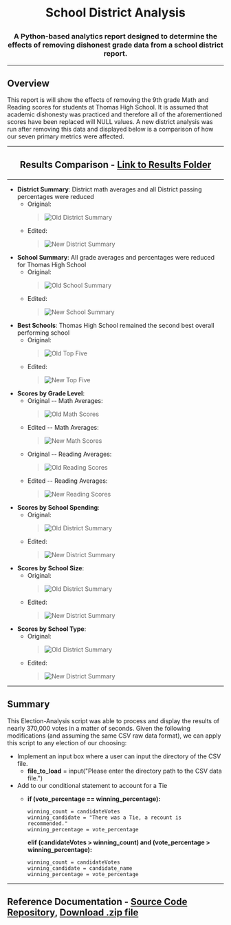 # **<p align="center">School District Analysis</p>**

### **<p align="center">A Python-based analytics report designed to determine the effects of removing dishonest grade data from a school district report.</p>**

---
## Overview
This report is will show the effects of removing the 9th grade Math and Reading scores for students at Thomas High School. It is assumed that academic dishonesty was practiced and therefore all of the aforementioned scores have been replaced will NULL values. A new district analysis was run after removing this data and displayed below is a comparison of how our seven primary metrics were affected.

---
## **<p align="center">Results Comparison - [Link to Results Folder](https://github.com/Jamesrx33/School-District-Analysis/tree/main/Results)</p>**
---
* **District Summary**: District math averages and all District passing percentages were reduced
  * Original: 
    > ![Old District Summary](https://github.com/Jamesrx33/School-District-Analysis/blob/main/Results/Old_District_Summary.png?raw=true) 
  * Edited:
    > ![New District Summary](https://github.com/Jamesrx33/School-District-Analysis/blob/main/Results/New_District_Summary.png?raw=true)
* **School Summary**: All grade averages and percentages were reduced for Thomas High School
  * Original: 
    > ![Old School Summary](https://github.com/Jamesrx33/School-District-Analysis/blob/main/Results/Old_Per_School_Summary.png?raw=true) 
  * Edited:
    > ![New School Summary](https://github.com/Jamesrx33/School-District-Analysis/blob/main/Results/New_Per_School_Summary.png?raw=true)
* **Best Schools**: Thomas High School remained the second best overall performing school
  * Original: 
    > ![Old Top Five](https://github.com/Jamesrx33/School-District-Analysis/blob/main/Results/Old_Top_Five.png?raw=true) 
  * Edited:
    > ![New Top Five](https://github.com/Jamesrx33/School-District-Analysis/blob/main/Results/New_Top_five.png?raw=true)
* **Scores by Grade Level**:
  * Original -- Math Averages: 
    > ![Old Math Scores](https://github.com/Jamesrx33/School-District-Analysis/blob/main/Results/Old_Math_Scores_by_Grade.png?raw=true) 
  * Edited -- Math Averages:
    > ![New Math Scores](https://github.com/Jamesrx33/School-District-Analysis/blob/main/Results/New_Math_Scores_by_Grade.png?raw=true)
  * Original -- Reading Averages: 
    > ![Old Reading Scores](https://github.com/Jamesrx33/School-District-Analysis/blob/main/Results/Old_Reading_Scores_By_Grade.png?raw=true) 
  * Edited -- Reading Averages:
    > ![New Reading Scores](https://github.com/Jamesrx33/School-District-Analysis/blob/main/Results/New_Reading_Scores_By_Grade.png?raw=true)
* **Scores by School Spending**:
  * Original: 
    > ![Old District Summary](https://github.com/Jamesrx33/School-District-Analysis/blob/main/Results/Old_District_Summary.png?raw=true) 
  * Edited:
    > ![New District Summary](https://github.com/Jamesrx33/School-District-Analysis/blob/main/Results/New_District_Summary.png?raw=true)
* **Scores by School Size**:
  * Original: 
    > ![Old District Summary](https://github.com/Jamesrx33/School-District-Analysis/blob/main/Results/Old_District_Summary.png?raw=true) 
  * Edited:
    > ![New District Summary](https://github.com/Jamesrx33/School-District-Analysis/blob/main/Results/New_District_Summary.png?raw=true)
* **Scores by School Type**:
  * Original: 
    > ![Old District Summary](https://github.com/Jamesrx33/School-District-Analysis/blob/main/Results/Old_District_Summary.png?raw=true) 
  * Edited:
    > ![New District Summary](https://github.com/Jamesrx33/School-District-Analysis/blob/main/Results/New_District_Summary.png?raw=true)



---
## Summary
This Election-Analysis script was able to process and display the results of nearly 370,000 votes in a matter of seconds. Given the following modifications (and assuming the same CSV raw data format), we can apply this script to any election of our choosing:
* Implement an input box where a user can input the directory of the CSV file.
   - **file_to_load** = input("Please enter the directory path to the CSV data file.")
* Add to our conditional statement to account for a Tie
   - **if (vote_percentage == winning_percentage):**
   
         winning_count = candidateVotes
         winning_candidate = "There was a Tie, a recount is recommended."
         winning_percentage = vote_percentage
     **elif (candidateVotes > winning_count) and (vote_percentage > winning_percentage):**
     
         winning_count = candidateVotes
         winning_candidate = candidate_name
         winning_percentage = vote_percentage


---
## Reference Documentation - [Source Code Repository](https://github.com/Jamesrx33/election-analysis), [Download .zip file](https://github.com/Jamesrx33/election-analysis/archive/refs/heads/main.zip)
